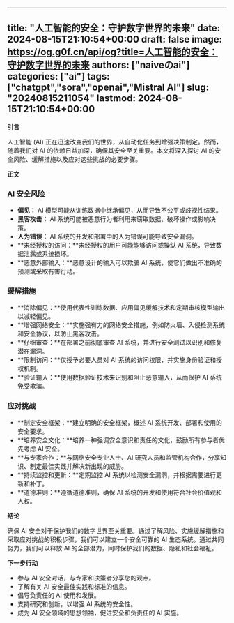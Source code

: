 
---
title: "人工智能的安全：守护数字世界的未来"
date: 2024-08-15T21:10:54+00:00
draft: false
image: https://og.g0f.cn/api/og?title=人工智能的安全：守护数字世界的未来
authors: ["naiveのai"]
categories: ["ai"]
tags: ["chatgpt","sora","openai","Mistral AI"]
slug: "20240815211054"
lastmod: 2024-08-15T21:10:54+00:00
---
**引言**

人工智能 (AI) 正在迅速改变我们的世界，从自动化任务到增强决策制定。然而，随着我们对 AI 的依赖日益加深，确保其安全至关重要。本文将深入探讨 AI 的安全风险、缓解措施以及应对这些挑战的必要步骤。

**正文**

### AI 安全风险

* **偏见：** AI 模型可能从训练数据中继承偏见，从而导致不公平或歧视性结果。
* **黑客攻击：** AI 系统可能被恶意行为者利用来窃取数据、破坏操作或影响决策。
* **人为错误：** AI 系统的开发和部署中的人为错误可能导致安全漏洞。
* **未经授权的访问：**未经授权的用户可能能够访问或操纵 AI 系统，导致数据泄露或系统损坏。
* **恶意外部输入：**恶意设计的输入可以欺骗 AI 系统，使它们做出不准确的预测或采取有害行动。

### 缓解措施

* **消除偏见：**使用代表性训练数据、应用偏见缓解技术和定期审核模型输出以减轻偏见。
* **增强网络安全：**实施强有力的网络安全措施，例如防火墙、入侵检测系统和安全协议，以防止黑客攻击。
* **仔细审查：**在部署之前彻底审查 AI 系统，并进行安全测试以识别和修复潜在漏洞。
* **限制访问：**仅授予必要人员对 AI 系统的访问权限，并实施身份验证和授权机制。
* **验证输入：**使用数据验证技术来识别和阻止恶意输入，从而保护 AI 系统免受欺骗。

### 应对挑战

* **制定安全框架：**建立明确的安全框架，概述 AI 系统开发、部署和使用的安全要求。
* **培养安全文化：**培养一种强调安全意识和责任的文化，鼓励所有参与者优先考虑 AI 安全。
* **与专家合作：**与网络安全专业人士、AI 研究人员和监管机构合作，分享知识、制定最佳实践并解决新出现的威胁。
* **持续监控和更新：**定期监控 AI 系统以检测安全漏洞，并根据需要进行更新和补丁。
* **道德准则：**遵循道德准则，确保 AI 系统的开发和使用符合社会价值观和人权。

**结论**

确保 AI 安全对于保护我们的数字世界至关重要。通过了解风险、实施缓解措施和采取应对挑战的积极步骤，我们可以建立一个安全可靠的 AI 生态系统。通过共同努力，我们可以释放 AI 的全部潜力，同时保护我们的数据、隐私和社会福祉。

**下一步行动**

* 参与 AI 安全对话，与专家和决策者分享您的观点。
* 了解有关 AI 安全最佳实践和标准的信息。
* 倡导负责任的 AI 使用和发展。
* 支持研究和创新，以增强 AI 系统的安全性。
* 成为 AI 安全领域的思想领袖，促进安全和负责任的 AI 实施。